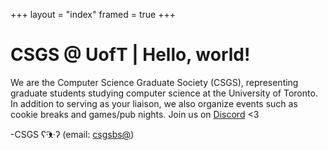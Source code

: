+++
layout = "index"
framed = true
+++

# CSGS @ UofT | Hello, world!

We are the Computer Science Graduate Society (CSGS), representing graduate students studying computer science at the University of Toronto. In addition to serving as your liaison, we also organize events such as cookie breaks and games/pub nights. Join us on [Discord](https://discord.gg/qKWCNFvNBF) <3

-CSGS ʕ·͡ᴥ·ʔ (email: [csgsbs@](mailto:csgsbs@cs.toronto.edu))
